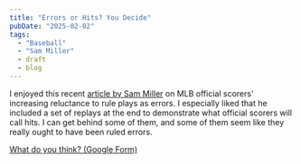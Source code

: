 ```yaml
---
title: "Errors or Hits? You Decide"
pubDate: "2025-02-02"
tags:
  - "Baseball"
  - "Sam Miller"
  - draft
  - blog
---
```

I enjoyed this recent [article by Sam Miller](https://pebblehunting.substack.com/p/errors-are-hits-now) 
on MLB official scorers' increasing reluctance to rule plays as errors. 
I especially liked that he included a set of replays at the end to demonstrate 
what official scorers will call hits. I can get behind some of them, and 
some of them seem like they really ought to have been ruled errors.

[What do you think? (Google Form)](https://docs.google.com/forms/d/e/1FAIpQLSf7Ia_pDYeZbMFDx-jZsWoLxGmxqH92QRiOCGU6LhssNjdmYw/viewform?usp=header)
